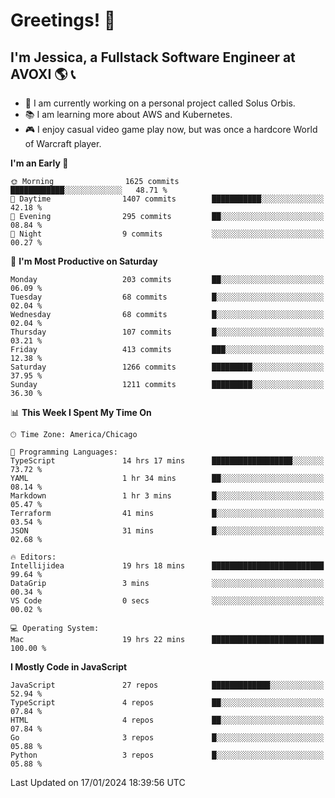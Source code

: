 # Greetings! 🧠

## I'm Jessica, a Fullstack Software Engineer at AVOXI 🌎 📞

- 🌟 I am currently working on a personal project called Solus Orbis.
- 📚 I am learning more about AWS and Kubernetes.
- 🎮 I enjoy casual video game play now, but was once a hardcore World of Warcraft player.

<!--START_SECTION:waka-->
**I'm an Early 🐤** 

```text
🌞 Morning                1625 commits        ████████████░░░░░░░░░░░░░   48.71 % 
🌆 Daytime                1407 commits        ███████████░░░░░░░░░░░░░░   42.18 % 
🌃 Evening                295 commits         ██░░░░░░░░░░░░░░░░░░░░░░░   08.84 % 
🌙 Night                  9 commits           ░░░░░░░░░░░░░░░░░░░░░░░░░   00.27 % 
```
📅 **I'm Most Productive on Saturday** 

```text
Monday                   203 commits         ██░░░░░░░░░░░░░░░░░░░░░░░   06.09 % 
Tuesday                  68 commits          █░░░░░░░░░░░░░░░░░░░░░░░░   02.04 % 
Wednesday                68 commits          █░░░░░░░░░░░░░░░░░░░░░░░░   02.04 % 
Thursday                 107 commits         █░░░░░░░░░░░░░░░░░░░░░░░░   03.21 % 
Friday                   413 commits         ███░░░░░░░░░░░░░░░░░░░░░░   12.38 % 
Saturday                 1266 commits        █████████░░░░░░░░░░░░░░░░   37.95 % 
Sunday                   1211 commits        █████████░░░░░░░░░░░░░░░░   36.30 % 
```


📊 **This Week I Spent My Time On** 

```text
🕑︎ Time Zone: America/Chicago

💬 Programming Languages: 
TypeScript               14 hrs 17 mins      ██████████████████░░░░░░░   73.72 % 
YAML                     1 hr 34 mins        ██░░░░░░░░░░░░░░░░░░░░░░░   08.14 % 
Markdown                 1 hr 3 mins         █░░░░░░░░░░░░░░░░░░░░░░░░   05.47 % 
Terraform                41 mins             █░░░░░░░░░░░░░░░░░░░░░░░░   03.54 % 
JSON                     31 mins             █░░░░░░░░░░░░░░░░░░░░░░░░   02.68 % 

🔥 Editors: 
Intellijidea             19 hrs 18 mins      █████████████████████████   99.64 % 
DataGrip                 3 mins              ░░░░░░░░░░░░░░░░░░░░░░░░░   00.34 % 
VS Code                  0 secs              ░░░░░░░░░░░░░░░░░░░░░░░░░   00.02 % 

💻 Operating System: 
Mac                      19 hrs 22 mins      █████████████████████████   100.00 % 
```

**I Mostly Code in JavaScript** 

```text
JavaScript               27 repos            █████████████░░░░░░░░░░░░   52.94 % 
TypeScript               4 repos             ██░░░░░░░░░░░░░░░░░░░░░░░   07.84 % 
HTML                     4 repos             ██░░░░░░░░░░░░░░░░░░░░░░░   07.84 % 
Go                       3 repos             █░░░░░░░░░░░░░░░░░░░░░░░░   05.88 % 
Python                   3 repos             █░░░░░░░░░░░░░░░░░░░░░░░░   05.88 % 
```




 Last Updated on 17/01/2024 18:39:56 UTC
<!--END_SECTION:waka-->

<!--
**jessikuh/jessikuh** is a ✨ _special_ ✨ repository because its `README.md` (this file) appears on your GitHub profile.

Here are some ideas to get you started:

- 🔭 I’m currently working on ...
- 🌱 I’m currently learning ...
- 👯 I’m looking to collaborate on ...
- 🤔 I’m looking for help with ...
- 💬 Ask me about ...
- 📫 How to reach me: ...
- 😄 Pronouns: ...
- ⚡ Fun fact: ...
-->
